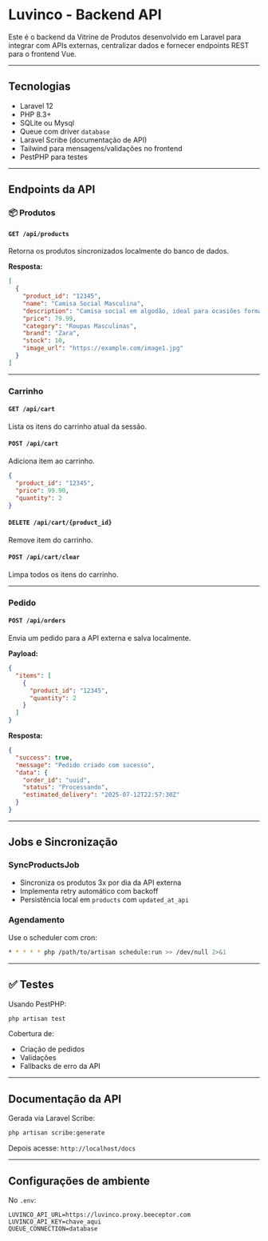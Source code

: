 # Luvinco - Backend API

Este é o backend da Vitrine de Produtos desenvolvido em Laravel para integrar com APIs externas, centralizar dados e fornecer endpoints REST para o frontend Vue.

---

## Tecnologias

- Laravel 12
- PHP 8.3+
- SQLite ou Mysql
- Queue com driver `database`
- Laravel Scribe (documentação de API)
- Tailwind para mensagens/validações no frontend
- PestPHP para testes

---

## Endpoints da API

### 📦 Produtos

#### `GET /api/products`

Retorna os produtos sincronizados localmente do banco de dados.

**Resposta:**

```json
[
  {
    "product_id": "12345",
    "name": "Camisa Social Masculina",
    "description": "Camisa social em algodão, ideal para ocasiões formais.",
    "price": 79.99,
    "category": "Roupas Masculinas",
    "brand": "Zara",
    "stock": 10,
    "image_url": "https://example.com/image1.jpg"
  }
]
```

---

### Carrinho

#### `GET /api/cart`

Lista os itens do carrinho atual da sessão.

#### `POST /api/cart`

Adiciona item ao carrinho.

```json
{
  "product_id": "12345",
  "price": 99.90,
  "quantity": 2
}
```

#### `DELETE /api/cart/{product_id}`

Remove item do carrinho.

#### `POST /api/cart/clear`

Limpa todos os itens do carrinho.

---

### Pedido

#### `POST /api/orders`

Envia um pedido para a API externa e salva localmente.

**Payload:**

```json
{
  "items": [
    {
      "product_id": "12345",
      "quantity": 2
    }
  ]
}
```

**Resposta:**

```json
{
  "success": true,
  "message": "Pedido criado com sucesso",
  "data": {
    "order_id": "uuid",
    "status": "Processando",
    "estimated_delivery": "2025-07-12T22:57:30Z"
  }
}
```

---

## Jobs e Sincronização

### SyncProductsJob

- Sincroniza os produtos 3x por dia da API externa
- Implementa retry automático com backoff
- Persistência local em `products` com `updated_at_api`

### Agendamento

Use o scheduler com cron:

```bash
* * * * * php /path/to/artisan schedule:run >> /dev/null 2>&1
```

---

## ✅ Testes

Usando PestPHP:

```bash
php artisan test
```

Cobertura de:

- Criação de pedidos
- Validações
- Fallbacks de erro da API

---

## Documentação da API

Gerada via Laravel Scribe:

```bash
php artisan scribe:generate
```

Depois acesse: `http://localhost/docs`

---


## Configurações de ambiente

No `.env`:

```env
LUVINCO_API_URL=https://luvinco.proxy.beeceptor.com
LUVINCO_API_KEY=chave_aqui
QUEUE_CONNECTION=database
```
